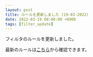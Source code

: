 ```yaml
---
layout: post
title: ルールを更新しました (19-03-2022)
date: 2022-03-19 00:00:00 +0900
tags: [filter_update]
---
```


フィルタのルールを更新しました。

最新のルールは[こちら](https://github.com/kittytail/BlockerRules)から確認できます。
